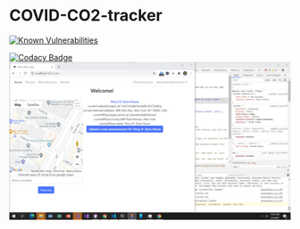 # COVID-CO2-tracker
 
[![Known Vulnerabilities](https://snyk.io/test/github/ariccio/COVID-CO2-tracker/badge.svg)](https://snyk.io/test/github/ariccio/COVID-CO2-tracker)

[![Codacy Badge](https://app.codacy.com/project/badge/Grade/99ef91cd9c5844938efeee952573eed7)](https://www.codacy.com/gh/ariccio/COVID-CO2-tracker/dashboard?utm_source=github.com&amp;utm_medium=referral&amp;utm_content=ariccio/COVID-CO2-tracker&amp;utm_campaign=Badge_Grade)
![Preview image](/co2_app_early_prototype.png)
